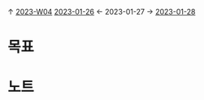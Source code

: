 
↑ [2023-W04](2023-W04.md)
[2023-01-26](2023-01-26.md) ← 2023-01-27 → [2023-01-28](2023-01-28.md)


# 목표



# 노트




